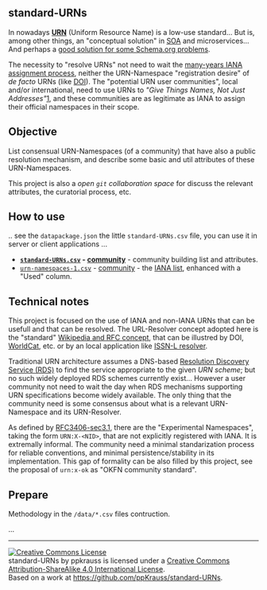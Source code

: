 standard-URNs
-------------

In nowadays [**URN**](https://en.wikipedia.org/wiki/Uniform_resource_name) (Uniform Resource Name) is a low-use standard... But is,  among other things, an "conceptual solution" in [SOA](https://en.wikipedia.org/wiki/Service-oriented_architecture) and microservices... And perhaps a [good solution for some Schema.org problems](https://github.com/schemaorg/schemaorg/issues/405).

The necessity to "resolve URNs" not need to wait the [many-years IANA assignment process](http://www.iana.org/assignments/urn-namespaces), neither the URN-Namespace "registration desire" of *de facto* URNs (like [DOI](https://en.wikipedia.org/wiki/Digital_object_identifier)). The "potential URN user communities", local and/or international, need to use URNs to *"Give Things Names, Not Just Addresses"*[1](http://www.persid.org/initiative.html), and these communities are as legitimate as IANA to assign their official namespaces in their scope.

## Objective ##
List consensual URN-Namespaces (of a community) that have also a public resolution mechanism, and describe some basic and util attributes of these URN-Namespaces.

This project is also a *open `git` collaboration space* for discuss the relevant attributes, the curatorial process, etc.
## How to use ##
.. see the `datapackage.json` the little `standard-URNs.csv` file, you can use it in server or client applications ...

* **[`standard-URNs.csv`](data/standard-URNs.csv) -  [community](https://docs.google.com/spreadsheets/d/1UuzXGcsGAn9UBYstmUvlaDHmNYo_-vxgvXC-dev_bFU/edit?usp=sharing)** - community building list and attributes.
* [`urn-namespaces-1.csv`](data/urn-namespaces-1.csv) - [community](https://docs.google.com/spreadsheets/d/1u_Few2f6XcNjY67qGGJ934SAYqLqP-0-y-tVfDAjrGw/edit?usp=sharing) - the [IANA list](http://www.iana.org/assignments/urn-namespaces/urn-namespaces-1.csv), enhanced with a "Used" column.

## Technical notes ##
This project is focused on the use of IANA and non-IANA URNs that can be usefull and that can be resolved. The URL-Resolver concept adopted here is the "standard" [Wikipedia and RFC concept](https://en.wikipedia.org/wiki/Uniform_resource_name#Resolvers), that can be illustred by DOI, [WorldCat](http://www.worldcat.org/xissn/titlehistory), etc. or by an local application like [ISSN-L resolver](https://github.com/okfn-brasil/ISSN-L-Resolver).

Traditional URN architecture assumes a DNS-based [Resolution Discovery Service (RDS)](https://tools.ietf.org/html/rfc2276) to find the service appropriate to the given *URN scheme*; but no such widely deployed RDS schemes currently exist... However a user community not need to wait the day when RDS mechanisms supporting URN specifications become widely available. The only thing that the community need is some consensus about what is a relevant URN-Namespace and its URN-Resolver.

As defined by [RFC3406-sec3.1](http://tools.ietf.org/html/rfc3406#section-3.1), there are the "Experimental Namespaces", taking the form `URN:X-<NID>`, that are not explicitly registered with IANA. It is extremally informal. The community need a minimal standarization process for reliable conventions, and minimal persistence/stability in its implementation.  This gap of formality can be also filled by this project, see the proposal of `urn:x-ok` as "OKFN community standard".

## Prepare ##
Methodology in the `/data/*.csv` files contruction.
 
...

----

<a rel="license" href="http://creativecommons.org/licenses/by-sa/4.0/"><img alt="Creative Commons License" style="border-width:0" src="https://i.creativecommons.org/l/by-sa/4.0/88x31.png" /></a><br /><span xmlns:dct="http://purl.org/dc/terms/" property="dct:title">standard-URNs</span> by <span xmlns:cc="http://creativecommons.org/ns#" property="cc:attributionName">ppkrauss</span> is licensed under a <a rel="license" href="http://creativecommons.org/licenses/by-sa/4.0/">Creative Commons Attribution-ShareAlike 4.0 International License</a>.<br />Based on a work at <a xmlns:dct="http://purl.org/dc/terms/" href="https://github.com/ppKrauss/standard-URNs" rel="dct:source">https://github.com/ppKrauss/standard-URNs</a>.
